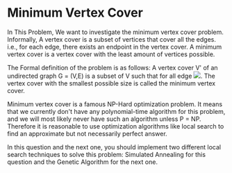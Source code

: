 # Minimum Vertex Cover

In This Problem, We want to investigate the minimum vertex cover problem. Informally, A vertex cover is a subset of vertices that cover all the edges. i.e., for each edge, there exists an endpoint in the vertex cover. A minimum vertex cover is a vertex cover with the least amount of vertices possible.

The Formal definition of the problem is as follows:
A vertex cover V' of an undirected graph G = (V,E) is a subset of V such that for all edge 
<img src="https://render.githubusercontent.com/render/math?math=uv \in E \Rightarrow u \in V' \vee v \in V'">.
The vertex cover with the smallest possible size is called the minimum vertex cover.

Minimum vertex cover is a famous NP-Hard optimization problem. It means that we currently don't have any polynomial-time algorithm for this problem, and we will most likely never have such an algorithm unless P = NP. Therefore it is reasonable to use optimization algorithms like local search to find an approximate but not necessarily perfect answer.

In this question and the next one, you should implement two different local search techniques to solve this problem: Simulated Annealing for this question and the Genetic Algorithm for the next one.
